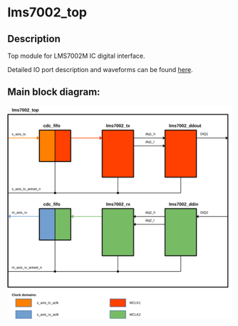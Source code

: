 # lms7002_top

## Description
Top module for LMS7002M IC digital interface.

Detailed IO port description and waveforms can be found [here](./doc/lms7002_top.md).

## Main block diagram:

![Block diagram]( ./doc/top.svg "Block diagram")

